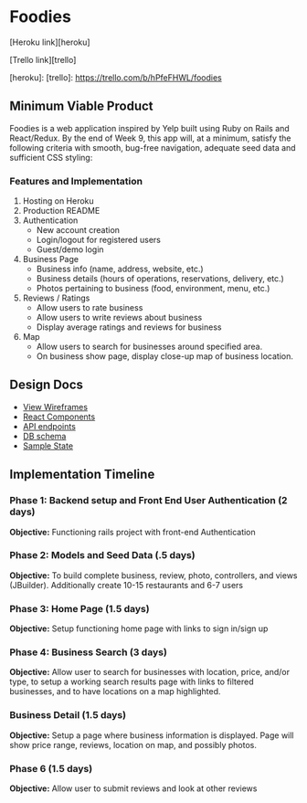 # Foodies
[Heroku link][heroku]

[Trello link][trello]

[heroku]:
[trello]: https://trello.com/b/hPfeFHWL/foodies

## Minimum Viable Product

Foodies is a web application inspired by Yelp built using Ruby on Rails
and React/Redux. By the end of Week 9, this app will, at a minimum,
satisfy the following criteria with smooth, bug-free navigation,
adequate seed data and sufficient CSS styling:

### Features and Implementation
1. Hosting on Heroku
2. Production README
3. Authentication
    * New account creation
    * Login/logout for registered users
    * Guest/demo login
4. Business Page
    * Business info (name, address, website, etc.)
    * Business details (hours of operations, reservations, delivery, etc.)
    * Photos pertaining to business (food, environment, menu, etc.)
5. Reviews / Ratings
    * Allow users to rate business
    * Allow users to write reviews about business
    * Display average ratings and reviews for business
6. Map
    * Allow users to search for businesses around specified area.
    * On business show page, display close-up map of business location.

## Design Docs
* [View Wireframes][wireframes]
* [React Components][components]
* [API endpoints][api-endpoints]
* [DB schema][schema]
* [Sample State][sample-state]

[wireframes]: /docs/wireframes
[components]: /docs/component-hierarchy.md
[sample-state]: /docs/sample-state.md
[api-endpoints]: /docs/api-endpoints.md
[schema]: /docs/schema.md

## Implementation Timeline

### Phase 1: Backend setup and Front End User Authentication (2 days)

**Objective:** Functioning rails project with front-end Authentication

### Phase 2: Models and Seed Data (.5 days)

**Objective:** To build complete business, review, photo, controllers,
and views (JBuilder). Additionally create 10-15 restaurants and 6-7 users

### Phase 3: Home Page (1.5 days)

**Objective:** Setup functioning home page with links to sign in/sign up

### Phase 4: Business Search (3 days)

**Objective:** Allow user to search for businesses with location, price,
and/or type, to setup a working search results page with links to filtered
businesses, and to have locations on a map highlighted.

### Business Detail (1.5 days)

**Objective:** Setup a page where business information is displayed. Page
will show price range, reviews, location on map, and possibly photos.

### Phase 6 (1.5 days)

**Objective:** Allow user to submit reviews and look at other reviews
